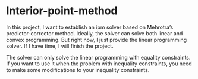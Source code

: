 # Interior-point-method
In this project, I want to establish an ipm solver based on Mehrotra’s predictor-corrector method. 
Ideally, the solver can solve both linear and convex programming. But right now, I just provide the linear 
programming solver. If I have time, I will finish the project.

The solver can only solve the linear programming with equality constraints.
If you want to use it when the problem with inequality constraints,
you need to make some modifications to your inequality constraints.
